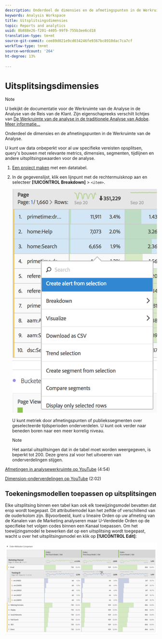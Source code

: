 ```yaml
---
description: Onderdeel de dimensies en de afmetingspunten in de Werkruimte van de Analyse.
keywords: Analysis Workspace
title: Uitsplitsingsdimensies
topic: Reports and analytics
uuid: 0b888e26-f201-4405-99f9-755b3ee6cd18
translation-type: tm+mt
source-git-commit: cee89d021e9cd034246fe9367bc8910dac7ca7cf
workflow-type: tm+mt
source-wordcount: '264'
ht-degree: 13%

---
```



# Uitsplitsingsdimensies

>[!NOTE]
>
>U bekijkt de documentatie voor de Werkruimte van de Analyse in de Analyse van de Reis van de Klant. Zijn eigenschapreeks verschilt lichtjes van [De Werkruimte van de analyse in de traditionele Analyse van Adobe](https://docs.adobe.com/content/help/en/analytics/analyze/analysis-workspace/home.html). [Meer informatie...](/help/getting-started/cja-aa.md)

Onderdeel de dimensies en de afmetingspunten in de Werkruimte van de Analyse.

U kunt uw data onbeperkt voor al uw specifieke vereisten opsplitsen, query&#39;s bouwen met relevante metrics, dimensies, segmenten, tijdlijnen en andere uitsplitsingswaarden voor de analyse.

1. [Een project maken](/help/analysis-workspace/home.md) met een datatabel.
1. In de gegevenslijst, klik een lijnpunt met de rechtermuisknop aan en selecteer **[!UICONTROL Breakdown]** > *`<item>`*.

   ![Stap Resultaat](assets/fa_data_table_actions.png)

   U kunt metriek door afmetingspunten of publiekssegmenten over geselecteerde tijdsperioden onderverdelen. U kunt ook verder naar beneden boren naar een meer korrelig niveau.

   >[!NOTE]
   >
   >Het aantal uitsplitsingen dat in de tabel moet worden weergegeven, is beperkt tot 200. Deze grens zal voor het uitvoeren van onderverdelingen stijgen.

[Afmetingen in analysewerkruimte op YouTube](https://www.youtube.com/watch?v=P9W0hhIHhCs&amp;index=12&amp;list=PL2tCx83mn7GuNnQdYGOtlyCu0V5mEZ8sS) (4:54)

[Dimension-onderverdelingen op YouTube](https://www.youtube.com/watch?v=3mQ2HN7-lIc&amp;list=PL2tCx83mn7GuNnQdYGOtlyCu0V5mEZ8sS&amp;index=13) (2:02)

## Toekeningsmodellen toepassen op uitsplitsingen

Elke uitsplitsing binnen een tabel kan ook elk toewijzingsmodel bevatten dat erop wordt toegepast. Dit attributiemodel kan het zelfde of verschillend van de ouderkolom zijn. Bijvoorbeeld, kunt u lineaire Orden op uw afmeting van de Kanalen van de Marketing analyseren maar U-Verdeelde Orden op de specifieke het volgen codes binnen een Kanaal toepassen. Om het toewijzingsmodel te bewerken dat op een uitsplitsing wordt toegepast, wacht u over het uitsplitsingsmodel en klik op **[!UICONTROL Edit]**:

![Instellingen uitsplitsing](assets/breakdown_settings.png)
